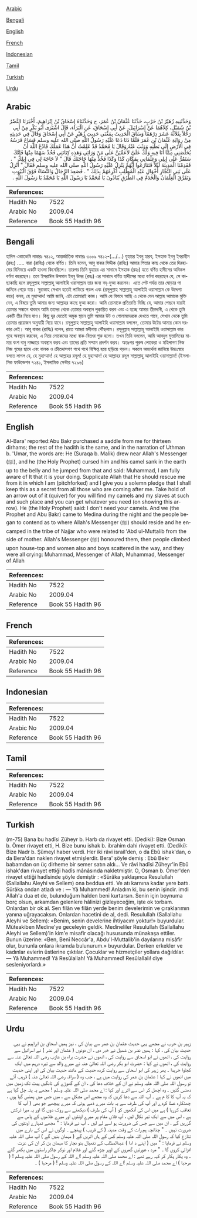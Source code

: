[Arabic](#arabic)

[Bengali](#bengali)

[English](#english)

[French](#french)

[Indonesian](#indonesian)

[Tamil](#tamil)

[Turkish](#turkish)

[Urdu](#urdu)

## Arabic


<div dir="rtl" lang="ar" style={{fontSize:'larger',backgroundColor:'#f8f9fa',padding:20}}>
وَحَدَّثَنِيهِ زُهَيْرُ بْنُ حَرْبٍ، حَدَّثَنَا عُثْمَانُ بْنُ عُمَرَ، ح وَحَدَّثَنَاهُ إِسْحَاقُ بْنُ إِبْرَاهِيمَ، أَخْبَرَنَا النَّضْرُ بْنُ شُمَيْلٍ، كِلاَهُمَا عَنْ إِسْرَائِيلَ، عَنْ أَبِي إِسْحَاقَ، عَنِ الْبَرَاءِ، قَالَ اشْتَرَى أَبُو بَكْرٍ مِنْ أَبِي رَحْلاً بِثَلاَثَةَ عَشَرَ دِرْهَمًا وَسَاقَ الْحَدِيثَ بِمَعْنَى حَدِيثِ زُهَيْرٍ عَنْ أَبِي إِسْحَاقَ وَقَالَ فِي حَدِيثِهِ مِنْ رِوَايَةِ عُثْمَانَ بْنِ عُمَرَ فَلَمَّا دَنَا دَعَا عَلَيْهِ رَسُولُ اللَّهِ صلى الله عليه وسلم فَسَاخَ فَرَسُهُ فِي الأَرْضِ إِلَى بَطْنِهِ وَوَثَبَ عَنْهُ وَقَالَ يَا مُحَمَّدُ قَدْ عَلِمْتُ أَنَّ هَذَا عَمَلُكَ فَادْعُ اللَّهَ أَنْ يُخَلِّصَنِي مِمَّا أَنَا فِيهِ وَلَكَ عَلَىَّ لأُعَمِّيَنَّ عَلَى مَنْ وَرَائِي وَهَذِهِ كِنَانَتِي فَخُذْ سَهْمًا مِنْهَا فَإِنَّكَ سَتَمُرُّ عَلَى إِبِلِي وَغِلْمَانِي بِمَكَانِ كَذَا وَكَذَا فَخُذْ مِنْهَا حَاجَتَكَ قَالَ ‏"‏ لاَ حَاجَةَ لِي فِي إِبِلِكَ ‏"‏ ‏.‏ فَقَدِمْنَا الْمَدِينَةَ لَيْلاً فَتَنَازَعُوا أَيُّهُمْ يَنْزِلُ عَلَيْهِ رَسُولُ اللَّهِ صلى الله عليه وسلم فَقَالَ ‏"‏ أَنْزِلُ عَلَى بَنِي النَّجَّارِ أَخْوَالِ عَبْدِ الْمُطَّلِبِ أُكْرِمُهُمْ بِذَلِكَ ‏"‏ ‏.‏ فَصَعِدَ الرِّجَالُ وَالنِّسَاءُ فَوْقَ الْبُيُوتِ وَتَفَرَّقَ الْغِلْمَانُ وَالْخَدَمُ فِي الطُّرُقِ يُنَادُونَ يَا مُحَمَّدُ يَا رَسُولَ اللَّهِ يَا مُحَمَّدُ يَا رَسُولَ اللَّهِ ‏.‏
</div>
<div style={{backgroundColor:'#f8f9fa',padding:20, marginBottom: 10}}><table> <thead> <tr> <th>References:</th> <th></th> </tr> </thead> <tbody><tr><td>Hadith No</td><td>7522</td></tr><tr><td>Arabic No</td><td>2009.04</td></tr><tr><td>Reference</td><td>Book 55 Hadith 96</td></tr></tbody></table></div>

## Bengali


<div dir="ltr" lang="bn" style={{fontSize:'larger',backgroundColor:'#f8f9fa',padding:20}}>
হাদিস একাডেমি নাম্বারঃ ৭৪১২, আন্তর্জাতিক নাম্বারঃ ৩০০৯ ৭৪১২-(.../...) যুহায়র ইবনু হারব, ইসহাক ইবনু ইবরাহীম (রহঃ) ..... বারা (রাযিঃ) থেকে বর্ণিত। তিনি বলেন, আবু বাকর সিদ্দীক (রাযিঃ) আমার পিতার কাছ থেকে তের দিরহামের বিনিময়ে একটি হাওদা কিনেছিলে। তারপর তিনি যুহায়র এর সানাদে ইসহাক (রহঃ) হতে বর্ণিত হাদীসের অবিকল বর্ণনা করেছেন। তবে ইসরাঈল উসমান ইবনু উমর (রহঃ) এর সানাদে বর্ণিত হাদীসের মধ্যে বর্ণনা করেছেন যে, সে কাছাকাছি হলে রসূলুল্লাহ সাল্লাল্লাহু আলাইহি ওয়াসাল্লাম তার জন্য বদ্‌-দুআ করলেন। এতে পেট পর্যন্ত তার ঘোড়ার পা জমিনে গেড়ে যায়। সুরাকাহ সেখান হতেই লাফিয়ে পড়ল এবং (রসূলুল্লাহ সাল্লাল্লাহু আলাইহি ওয়াসাল্লাম কে উদ্দেশ্য করে) বলল, হে মুহাম্মাদ! আমি জানি, এটা তোমারই কাজ। আমি যে বিপদে আছি এ থেকে যেন আল্লাহ আমাকে মুক্তি দেন, এ বিষয়ে তুমি আমার জন্য আল্লাহর কাছে দুআ করো। আমি তোমাকে প্রতিশ্রুতি দিচ্ছি যে, আমার পেছনে যারাই তোমার সন্ধানে থাকবে আমি তাদের থেকে তোমার অবস্থান লুক্কায়িত করব এবং এ হচ্ছে আমার তীরদানী, এ থেকে তুমি একটি তীর নিয়ে যাও। কিছু দূর যেতেই অমুক স্থানে তুমি আমার উট ও গোলামদেরকে দেখতে পাবে, সেখান থেকে তুমি তোমার প্রয়োজন অনুযায়ী নিয়ে যাবে। রসূলুল্লাহ সাল্লাল্লাহু আলাইহি ওয়াসাল্লাম বললেন, তোমার উটের আমার কোন দরকার নেই। আবূ বাকর (রাযিঃ) বলেন, রাতে আমরা মদীনায় পৌঁছলাম। রসূলুল্লাহ সাল্লাল্লাহু আলাইহি ওয়াসাল্লাম কার গৃহে অবস্থান করবেন, এ নিয়ে লোকেদের মধ্যে বাক-বিতণ্ডা শুরু হলো। তখন তিনি বললেন, আমি আবদুল মুত্তালিবের মামার বংশ বানু নাজ্জারে অবস্থান করব এবং তাদের প্রতি সম্মান প্রদর্শন করব। অতঃপর পুরুষ লোকেরা ও মহিলাগণ নিজ নিজ গৃহের ছাদে এবং বালক ও ক্রীতদাসগণ পথে পথে বিক্ষিপ্ত হয়ে ছড়িয়ে পড়ল। সকলে অভ্যর্থনা জানিয়ে উচ্চঃস্বরে বলতে লাগল যে, হে মুহাম্মাদ! হে আল্লাহর রসূল! হে মুহাম্মাদ! হে আল্লাহর রসূল সাল্লাল্লাহু আলাইহি ওয়াসাল্লাম! (ইসলামিক ফাউন্ডেশন ৭২৪১, ইসলামিক সেন্টার ৭২৯৬)
</div>
<div style={{backgroundColor:'#f8f9fa',padding:20, marginBottom: 10}}><table> <thead> <tr> <th>References:</th> <th></th> </tr> </thead> <tbody><tr><td>Hadith No</td><td>7522</td></tr><tr><td>Arabic No</td><td>2009.04</td></tr><tr><td>Reference</td><td>Book 55 Hadith 96</td></tr></tbody></table></div>

## English


<div dir="ltr" lang="en" style={{fontSize:'larger',backgroundColor:'#f8f9fa',padding:20}}>
Al-Bara' reported:Abu Bakr purchased a saddle from me for thirteen dirhams; the rest of the hadith is the same, and in the narration of Uthman b. 'Umar, the words are: He (Suraqa b. Malik) drew near Allah's Messenger (ﷺ), and he (the Holy Prophet) cursed him and his camel sank in the earth up to the belly and he jumped from that and said: Muhammad, I am fully aware of It that it is your doing. Supplicate Allah that He should rescue me from it in which I am (pitchforked) and I give you a solemn pledge that I shall keep this as a secret from all those who are coming after me. Take hold of an arrow out of it (quiver) for you will find my camels and my slaves at such and such place and you can get whatever you need (on showing this arrow). He (the Holy Prophet) said: I don't need your camels. And we (the Prophet and Abu Bakr) came to Medina during the night and the people began to contend as to where Allah's Messenger (ﷺ) should reside and he encamped in the tribe of Najjar who were related to 'Abd ul-Muttalib from the side of mother. Allah's Messenger (ﷺ) honoured them, then people climbed upon house-top and women also and boys scattered in the way, and they were all crying: Muhammad, Messenger of Allah, Muhammad, Messenger of Allah
</div>
<div style={{backgroundColor:'#f8f9fa',padding:20, marginBottom: 10}}><table> <thead> <tr> <th>References:</th> <th></th> </tr> </thead> <tbody><tr><td>Hadith No</td><td>7522</td></tr><tr><td>Arabic No</td><td>2009.04</td></tr><tr><td>Reference</td><td>Book 55 Hadith 96</td></tr></tbody></table></div>

## French


<div dir="ltr" lang="fr" style={{fontSize:'larger',backgroundColor:'#f8f9fa',padding:20}}>

</div>
<div style={{backgroundColor:'#f8f9fa',padding:20, marginBottom: 10}}><table> <thead> <tr> <th>References:</th> <th></th> </tr> </thead> <tbody><tr><td>Hadith No</td><td>7522</td></tr><tr><td>Arabic No</td><td>2009.04</td></tr><tr><td>Reference</td><td>Book 55 Hadith 96</td></tr></tbody></table></div>

## Indonesian


<div dir="ltr" lang="id" style={{fontSize:'larger',backgroundColor:'#f8f9fa',padding:20}}>

</div>
<div style={{backgroundColor:'#f8f9fa',padding:20, marginBottom: 10}}><table> <thead> <tr> <th>References:</th> <th></th> </tr> </thead> <tbody><tr><td>Hadith No</td><td>7522</td></tr><tr><td>Arabic No</td><td>2009.04</td></tr><tr><td>Reference</td><td>Book 55 Hadith 96</td></tr></tbody></table></div>

## Tamil


<div dir="ltr" lang="ta" style={{fontSize:'larger',backgroundColor:'#f8f9fa',padding:20}}>

</div>
<div style={{backgroundColor:'#f8f9fa',padding:20, marginBottom: 10}}><table> <thead> <tr> <th>References:</th> <th></th> </tr> </thead> <tbody><tr><td>Hadith No</td><td>7522</td></tr><tr><td>Arabic No</td><td>2009.04</td></tr><tr><td>Reference</td><td>Book 55 Hadith 96</td></tr></tbody></table></div>

## Turkish


<div dir="ltr" lang="tr" style={{fontSize:'larger',backgroundColor:'#f8f9fa',padding:20}}>
(m-75) Bana bu hadîsi Züheyr b. Harb da rivayet etti. (Dediki): Bize Osman b. Ömer rivayet etti, H. Bize bunu ishak b. ibrahim dahi rivayet etti. (Dediki): Bize Nadr b. Şümeyl haber verdi. Her iki râvi israil'den, o da Ebû ishak'dan, o da Bera'dan naklen rivayet etmişlerdir. Bera' şöyle demiş : Ebû Bekr babamdan on üç dirheme bir semer satın aldı... Ve râvi hadîsi Züheyr'in Ebû ishak'dan rivayet ettiği hadîs mânâsında nakletmiştir. O, Osman b. Ömer'den rivayet ettiği hadîsinde şöyle demiştir : «Sürâka yaklaşınca Resulullah (Sallallahu Aleyhi ve Sellem) ona beddua etti. Ve atı karnına kadar yere battı. Sürâka ondan atladı ve : — Yâ Muhammed! Anladım ki, bu senin işindir. imdi Allah'a dua et de, bulunduğum halden beni kurtarsın. Senin için boynuma borç olsun, arkamdan gelenlere hâlinizi gizleyeceğim, işte ok torbam. Onlardan bir ok al. Sen filân ve filân yerde benim develerimin ve çıraklarımın yanına uğrayacaksın. Onlardan hacetini de al, dedi. Resulullah (Sallallahu Aleyhi ve Sellem): «Benim, senin develerine ihtiyacım yoktur!» buyurdular. Müteakiben Medine'ye geceleyin geldik. Medîneliler Resulullah (Sallallahu Aleyhi ve Sellem)'in kim'e misafir olacağı hususunda münakaşa ettiler. Bunun üzerine: «Ben, Benî Neccâr'a, Abdu'l-Muttalib'in dayılarına misâfir olur, bununla onlara ikramda bulunurum.» buyurdular. Derken erkekler ve kadınlar evlerin üstlerine çıktılar. Çocuklar ve hizmetçiler yollara dağıldılar. — Yâ Muhammed! Yâ Resûlallah! Yâ Muhammed! Resûlallaîı! diye sesleniyorlardı.»
</div>
<div style={{backgroundColor:'#f8f9fa',padding:20, marginBottom: 10}}><table> <thead> <tr> <th>References:</th> <th></th> </tr> </thead> <tbody><tr><td>Hadith No</td><td>7522</td></tr><tr><td>Arabic No</td><td>2009.04</td></tr><tr><td>Reference</td><td>Book 55 Hadith 96</td></tr></tbody></table></div>

## Urdu


<div dir="rtl" lang="ur" style={{fontSize:'larger',backgroundColor:'#f8f9fa',padding:20}}>
زہیر بن حرب نے مجھے یہی حدیث عثمان بن عمر سے بیان کی ، نیز ہمیں اسحاق بن ابراہیم نے یہی حدیث بیان کی ، کہا : ہمیں نضر بن شمیل نے خبر دی ، ان دونوں ( عثمان اور نضر ) نے اسرائیل سے روایت کی ، انھوں نے ابو اسحاق سے روایت کی ، انھوں نے حضرت براء بن عازب رضی اللہ تعالیٰ عنہ سے روایت کی ، انھوں نے کہا : حضرت ابو بکر رضی اللہ تعالیٰ عنہ نے میرے والد سے تیرہ درہم میں ایک کجاوا خریدا ۔ پھر زہیر کی ابو اسحاق سے روایت کردہ حدیث کے مانند حدیث بیان کی اور اپنی حدیث میں انھوں نے کہا : عثمان بن عمر کی روایت میں ہے ، جب وہ ( سراقہ رضی اللہ تعالیٰ عنہ ) قریب آئے تو رسول اللہ صلی اللہ علیہ وسلم نے ان کے خلاف دعا کی ، ان کے گھوڑے کی ٹانگیں پیٹ تک زمین میں دھنس گئیں ۔ وہ اچھل کر اس سے اترے اور کہا : اے محمد صلی اللہ علیہ وسلم ! مجھے یہ پتہ چل گیا ہے کہ یہ آپ کا کا م ہے ۔ آپ اللہ سے دعا کریں کہ وہ مجھے اس مشکل سے ، میں جس میں پھنس گیا ہوں ، چھٹکارہ عطا کردے اور آپ کی طرف سے یہ بات میرے ذمے ہوئی کہ میرے پیچھے جو بھی ( آپ کا تعاقب کررہا ) ہے میں اس کی آنکھوں کو ( آپ کی طرف ) دیکھنے سے روک دوں گا اور یہ میرا ترکش ہے ، اس میں سے ایک تیر نکال لیں ، آپ فلاں مقام پر میرے اونٹوں اور میرے غلاموں کے پاس سے گزریں گے ، ان میں سے جس کی ضرورت ہو اسے لے لیں ۔ آپ نے فرمایا : " مجھے تمہارے اونٹوں کی ضرورت نہیں ۔ " چنانچہ ہم رات کے وقت مدینہ ( کے قریب ) پہنچے ۔ لوگوں نے اس کے بارے میں تنازع کیا کہ رسول اللہ صلی اللہ علیہ وسلم کس کے ہاں اتریں گے ( مہمان بنیں گے ) آپ صلی اللہ علیہ وسلم نے فرمایا : " میں ( اپنے د ادا ) عبدالمطلب کے ننھیال بنو نجار کا مہمان بن کر ان کی عزت افزائی کروں گا ۔ " مرد ، عورتیں گھروں کے اوپر چڑھ گئے اور غلام اور نوکر چاکر راستوں میں بکھر گئے ۔ وہ پکار پکار کر کہہ رہے تھے : اے محمد صلی اللہ علیہ وسلم !اے اللہ کے رسول صلی اللہ علیہ وسلم ! ( مرحبا ) اے محمد صلی اللہ علیہ وسلم !اے اللہ کے رسول صلی اللہ علیہ وسلم ! ( مرحبا ) ۔
</div>
<div style={{backgroundColor:'#f8f9fa',padding:20, marginBottom: 10}}><table> <thead> <tr> <th>References:</th> <th></th> </tr> </thead> <tbody><tr><td>Hadith No</td><td>7522</td></tr><tr><td>Arabic No</td><td>2009.04</td></tr><tr><td>Reference</td><td>Book 55 Hadith 96</td></tr></tbody></table></div>
